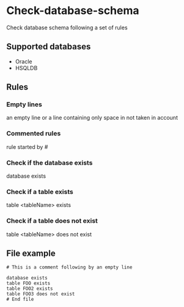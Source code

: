# Check-database-schema
Check database schema following a set of rules

## Supported databases
* Oracle
* HSQLDB

## Rules

### Empty lines
an empty line or a line containing only space in not taken in account

### Commented rules
rule started by #

### Check if the database exists
database exists

### Check if a table exists
table &lt;tableName&gt; exists

### Check if a table does not exist
table &lt;tableName&gt; does not exist

## File example

```
# This is a comment following by an empty line

database exists
table FOO exists
table FOO2 exists
table FOO3 does not exist
# End file
```


